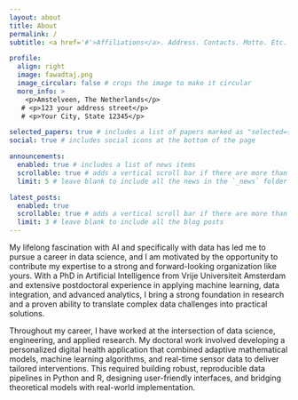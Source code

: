 ```yaml
---
layout: about
title: About
permalink: /
subtitle: <a href='#'>Affiliations</a>. Address. Contacts. Motto. Etc.

profile:
  align: right
  image: fawadtaj.png
  image_circular: false # crops the image to make it circular
  more_info: >
    <p>Amstelveen, The Netherlands</p>
   # <p>123 your address street</p>
   # <p>Your City, State 12345</p>

selected_papers: true # includes a list of papers marked as "selected={true}"
social: true # includes social icons at the bottom of the page

announcements:
  enabled: true # includes a list of news items
  scrollable: true # adds a vertical scroll bar if there are more than 3 news items
  limit: 5 # leave blank to include all the news in the `_news` folder

latest_posts:
  enabled: true
  scrollable: true # adds a vertical scroll bar if there are more than 3 new posts items
  limit: 3 # leave blank to include all the blog posts
---
```


My lifelong fascination with AI and specifically with data has led me to pursue a career in data science, and I am motivated by the opportunity to contribute my expertise to a strong and forward-looking organization like yours. With a PhD in Artificial Intelligence from Vrije Universiteit Amsterdam and extensive postdoctoral experience in applying machine learning, data integration, and advanced analytics, I bring a strong foundation in research and a proven ability to translate complex data challenges into practical solutions.

Throughout my career, I have worked at the intersection of data science, engineering, and applied research. My doctoral work involved developing a personalized digital health application that combined adaptive mathematical models, machine learning algorithms, and real-time sensor data to deliver tailored interventions. This required building robust, reproducible data pipelines in Python and R, designing user-friendly interfaces, and bridging theoretical models with real-world implementation.

